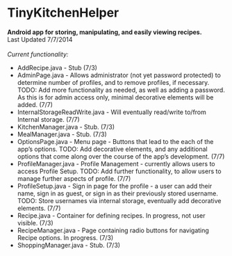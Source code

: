 TinyKitchenHelper
=================

<b>Android app for storing, manipulating, and easily viewing recipes.</b> <br>
Last Updated 7/7/2014 <br>
<br>
<em>Current functionality:</em>
<ul>
<li>AddRecipe.java - Stub&nbsp;(7/3)</li>
<li>AdminPage.java - Allows administrator (not yet password protected) to determine number of profiles, 
and to remove profiles, if necessary. TODO: Add more functionality as needed, as well as adding a password. 
As this is for admin access only, minimal decorative elements will be added.&nbsp;(7/7)</li>
<li>InternalStorageReadWrite.java - Will eventually read/write to/from Internal storage.&nbsp;(7/7)</li>
<li>KitchenManager.java - Stub.&nbsp;(7/3)</li>
<li>MealManager.java - Stub.&nbsp;(7/3)</li>
<li>OptionsPage.java - Menu page - Buttons that lead to the each of the app&rsquo;s options. TODO: Add decorative 
elements, and any additional options that come along over the course of the app&rsquo;s development.&nbsp;(7/7)</li>
<li>ProfileManager.java - Profile Management - currently allows users to access Profile Setup. TODO: Add further
functionality, to allow users to manage further aspects of profile.&nbsp;(7/7)</li>
<li>ProfileSetup.java - Sign in page for the profile - a user can add their name, sign in as guest, 
or sign in as their previously stored username. TODO: Store usernames via internal storage, eventually add 
decorative elements.&nbsp;(7/7)</li>
<li>Recipe.java - Container for defining recipes. In progress, not user visible.&nbsp;(7/3)</li>
<li>RecipeManager.java - Page containing radio buttons for navigating Recipe options. In progress.&nbsp;(7/3)</li>
<li>ShoppingManager.java - Stub.&nbsp;(7/3)</li>
</ul>

